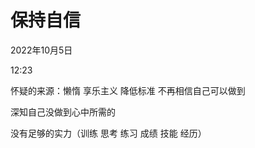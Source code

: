 # 保持自信


2022年10月5日

12:23

 

怀疑的来源：懒惰 享乐主义 降低标准 不再相信自己可以做到

深知自己没做到心中所需的

没有足够的实力（训练 思考 练习 成绩 技能 经历）
